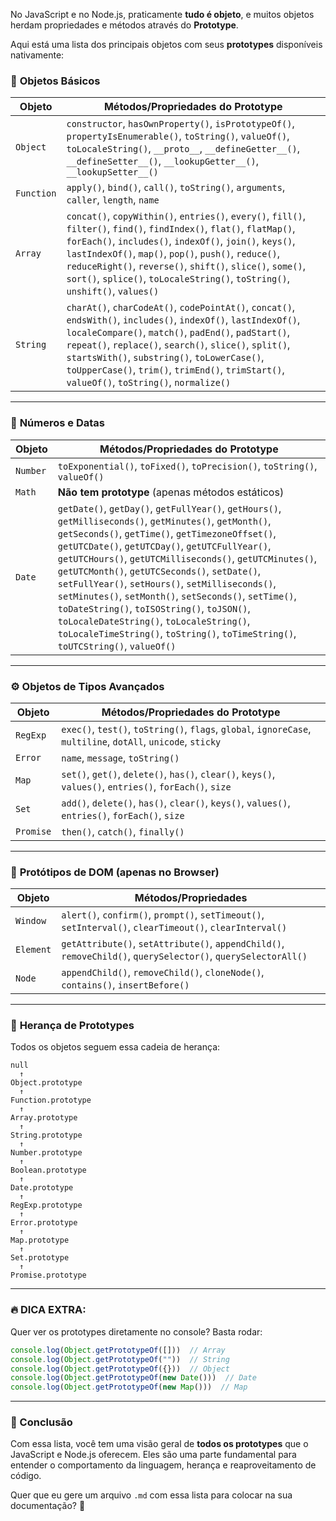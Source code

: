 No JavaScript e no Node.js, praticamente **tudo é objeto**, e muitos objetos herdam propriedades e métodos através do **Prototype**.

Aqui está uma lista dos principais objetos com seus **prototypes** disponíveis nativamente:

### 🔑 **Objetos Básicos**
| Objeto               | Métodos/Propriedades do Prototype                                         |
|--------------------|----------------------------------------------------------------------------|
| `Object`           | `constructor`, `hasOwnProperty()`, `isPrototypeOf()`, `propertyIsEnumerable()`, `toString()`, `valueOf()`, `toLocaleString()`, `__proto__`, `__defineGetter__()`, `__defineSetter__()`, `__lookupGetter__()`, `__lookupSetter__()` |
| `Function`         | `apply()`, `bind()`, `call()`, `toString()`, `arguments`, `caller`, `length`, `name` |
| `Array`            | `concat()`, `copyWithin()`, `entries()`, `every()`, `fill()`, `filter()`, `find()`, `findIndex()`, `flat()`, `flatMap()`, `forEach()`, `includes()`, `indexOf()`, `join()`, `keys()`, `lastIndexOf()`, `map()`, `pop()`, `push()`, `reduce()`, `reduceRight()`, `reverse()`, `shift()`, `slice()`, `some()`, `sort()`, `splice()`, `toLocaleString()`, `toString()`, `unshift()`, `values()` |
| `String`           | `charAt()`, `charCodeAt()`, `codePointAt()`, `concat()`, `endsWith()`, `includes()`, `indexOf()`, `lastIndexOf()`, `localeCompare()`, `match()`, `padEnd()`, `padStart()`, `repeat()`, `replace()`, `search()`, `slice()`, `split()`, `startsWith()`, `substring()`, `toLowerCase()`, `toUpperCase()`, `trim()`, `trimEnd()`, `trimStart()`, `valueOf()`, `toString()`, `normalize()` |

---

### 🔢 **Números e Datas**
| Objeto   | Métodos/Propriedades do Prototype                  |
|----------|-------------------------------------------------|
| `Number` | `toExponential()`, `toFixed()`, `toPrecision()`, `toString()`, `valueOf()` |
| `Math`   | **Não tem prototype** (apenas métodos estáticos) |
| `Date`   | `getDate()`, `getDay()`, `getFullYear()`, `getHours()`, `getMilliseconds()`, `getMinutes()`, `getMonth()`, `getSeconds()`, `getTime()`, `getTimezoneOffset()`, `getUTCDate()`, `getUTCDay()`, `getUTCFullYear()`, `getUTCHours()`, `getUTCMilliseconds()`, `getUTCMinutes()`, `getUTCMonth()`, `getUTCSeconds()`, `setDate()`, `setFullYear()`, `setHours()`, `setMilliseconds()`, `setMinutes()`, `setMonth()`, `setSeconds()`, `setTime()`, `toDateString()`, `toISOString()`, `toJSON()`, `toLocaleDateString()`, `toLocaleString()`, `toLocaleTimeString()`, `toString()`, `toTimeString()`, `toUTCString()`, `valueOf()` |

---

### ⚙️ **Objetos de Tipos Avançados**
| Objeto        | Métodos/Propriedades do Prototype        |
|---------------|----------------------------------------|
| `RegExp`      | `exec()`, `test()`, `toString()`, `flags`, `global`, `ignoreCase`, `multiline`, `dotAll`, `unicode`, `sticky` |
| `Error`       | `name`, `message`, `toString()`        |
| `Map`         | `set()`, `get()`, `delete()`, `has()`, `clear()`, `keys()`, `values()`, `entries()`, `forEach()`, `size` |
| `Set`         | `add()`, `delete()`, `has()`, `clear()`, `keys()`, `values()`, `entries()`, `forEach()`, `size` |
| `Promise`     | `then()`, `catch()`, `finally()`        |

---

### 📄 **Protótipos de DOM (apenas no Browser)**
| Objeto        | Métodos/Propriedades                       |
|---------------|--------------------------------------------|
| `Window`      | `alert()`, `confirm()`, `prompt()`, `setTimeout()`, `setInterval()`, `clearTimeout()`, `clearInterval()` |
| `Element`     | `getAttribute()`, `setAttribute()`, `appendChild()`, `removeChild()`, `querySelector()`, `querySelectorAll()` |
| `Node`        | `appendChild()`, `removeChild()`, `cloneNode()`, `contains()`, `insertBefore()` |

---

### 🧠 **Herança de Prototypes**
Todos os objetos seguem essa cadeia de herança:

```
null
  ↑
Object.prototype
  ↑
Function.prototype
  ↑
Array.prototype
  ↑
String.prototype
  ↑
Number.prototype
  ↑
Boolean.prototype
  ↑
Date.prototype
  ↑
RegExp.prototype
  ↑
Error.prototype
  ↑
Map.prototype
  ↑
Set.prototype
  ↑
Promise.prototype
```

---

### 🔥 DICA EXTRA:
Quer ver os prototypes diretamente no console?
Basta rodar:
```js
console.log(Object.getPrototypeOf([]))  // Array
console.log(Object.getPrototypeOf(""))  // String
console.log(Object.getPrototypeOf({}))  // Object
console.log(Object.getPrototypeOf(new Date()))  // Date
console.log(Object.getPrototypeOf(new Map()))  // Map
```

---

### 📌 Conclusão
Com essa lista, você tem uma visão geral de **todos os prototypes** que o JavaScript e Node.js oferecem. Eles são uma parte fundamental para entender o comportamento da linguagem, herança e reaproveitamento de código.

Quer que eu gere um arquivo `.md` com essa lista para colocar na sua documentação? 🚀